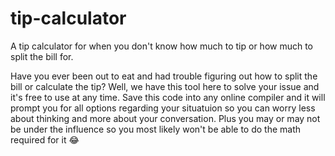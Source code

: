 # tip-calculator
A tip calculator for when you don't know how much to tip or how much to split the bill for.

Have you ever been out to eat and had trouble figuring out how to split the bill or calculate the tip? Well, we have this tool here to solve your issue and it's free to use at any time. Save this code into any online compiler and it will prompt you for all options regarding your situatuion so you can worry less about thinking and more about your conversation. Plus you may or may not be under the influence so you most likely won't be able to do the math required for it 😂

